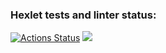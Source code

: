 ### Hexlet tests and linter status:
[![Actions Status](https://github.com/TonyIIO/frontend-project-44/actions/workflows/hexlet-check.yml/badge.svg)](https://github.com/TonyIIO/frontend-project-44/actions)
<a href="https://codeclimate.com/github/TonyIIO/frontend-project-44/maintainability"><img src="https://api.codeclimate.com/v1/badges/4a53756b6a3d18293538/maintainability" /></a>